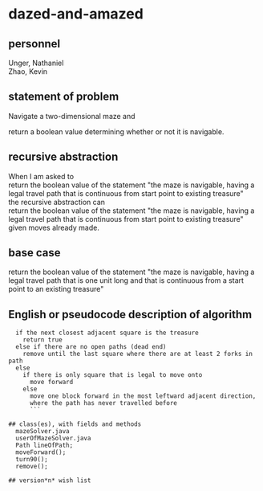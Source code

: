 # dazed-and-amazed

## personnel
  Unger, Nathaniel<br>
  Zhao, Kevin
  
## statement of problem
  Navigate a two-dimensional maze and
  
  return a boolean value determining whether or not it is navigable.

## recursive abstraction
  When I am asked to
    <br>return the boolean value of the statement "the maze is navigable, having a legal travel path that is continuous from start point to existing treasure"
    <br>the recursive abstraction can
    <br>return the boolean value of the statement "the maze is navigable, having a legal travel path that is continuous from start point to existing treasure" given moves already made.
  
## base case
  return the boolean value of the statement "the maze is navigable, having a legal travel path that is one unit long and that is continuous from a start point to an existing treasure"
  
## English or pseudocode description of algorithm
```
  if the next closest adjacent square is the treasure
    return true
  else if there are no open paths (dead end)
    remove until the last square where there are at least 2 forks in path
  else 
    if there is only square that is legal to move onto
      move forward
    else 
      move one block forward in the most leftward adjacent direction,
      where the path has never travelled before
      ```
    
## class(es), with fields and methods
  mazeSolver.java
  userOfMazeSolver.java
  Path lineOfPath;
  moveForward();
  turn90();
  remove();

## version*n* wish list

